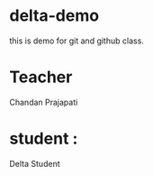 # delta-demo
this is demo for git and github class.
 

# Teacher 
Chandan Prajapati
# student :
 Delta Student
